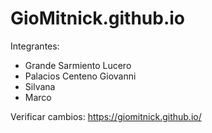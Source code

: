 # GioMitnick.github.io

Integrantes:
- Grande Sarmiento Lucero
- Palacios Centeno Giovanni
- Silvana
- Marco

Verificar cambios: https://giomitnick.github.io/